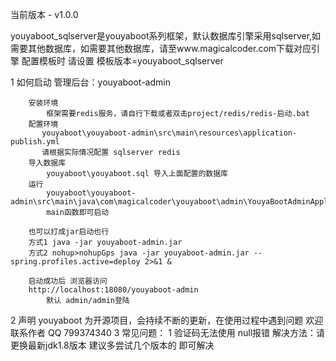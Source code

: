 当前版本 - v1.0.0

youyaboot_sqlserver是youyaboot系列框架，默认数据库引擎采用sqlserver,如需要其他数据库，如需要其他数据库，请至www.magicalcoder.com下载对应引擎
配置模板时 请设置 模板版本=youyaboot_sqlserver

1 如何启动
    管理后台：youyaboot-admin
        
        安装环境
            框架需要redis服务，请自行下载或者双击project/redis/redis-启动.bat
        配置环境
           youyaboot\youyaboot-admin\src\main\resources\application-publish.yml
           请根据实际情况配置 sqlserver redis
        导入数据库
            youyaboot\youyaboot.sql 导入上面配置的数据库
        运行
            youyaboot\youyaboot-admin\src\main\java\com\magicalcoder\youyaboot\admin\YouyaBootAdminApplication.java
            main函数即可启动
        
        也可以打成jar启动也行
        方式1 java -jar youyaboot-admin.jar
        方式2 nohup>nohupGps java -jar youyaboot-admin.jar --spring.profiles.active=deploy 2>&1 &
        
        启动成功后 浏览器访问
        http://localhost:18080/youyaboot-admin
            默认 admin/admin登陆
        
2 声明
    youyaboot 为开源项目，会持续不断的更新，在使用过程中遇到问题 欢迎联系作者 QQ 799374340
3 常见问题：
    1 验证码无法使用 null报错 解决方法：请更换最新jdk1.8版本 建议多尝试几个版本的 即可解决
